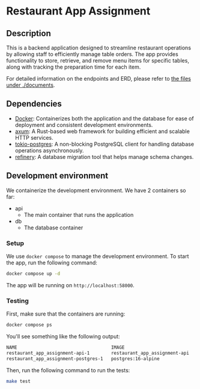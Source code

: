 # Restaurant App Assignment

## Description

This is a backend application designed to streamline restaurant operations by allowing staff to efficiently manage table orders. The app provides functionality to store, retrieve, and remove menu items for specific tables, along with tracking the preparation time for each item.

For detailed information on the endpoints and ERD, please refer to [the files under ./documents](./documents).

## Dependencies


- [Docker](https://docs.docker.com/get-docker/): Containerizes both the application and the database for ease of deployment and consistent development environments.
- [axum](https://github.com/tokio-rs/axum): A Rust-based web framework for building efficient and scalable HTTP services.
- [tokio-postgres](https://docs.rs/tokio-postgres/latest/tokio_postgres/): A non-blocking PostgreSQL client for handling database operations asynchronously.
- [refinery](https://github.com/rust-db/refinery): A database migration tool that helps manage schema changes.

## Development environment

We containerize the development environment. We have 2 containers so far:
- api
    - The main container that runs the application
- db
    - The database container

### Setup

We use `docker compose` to manage the development environment. To start the app, run the following command:

```bash
docker compose up -d
```

The app will be running on `http://localhost:58000`.

### Testing

First, make sure that the containers are running:

```bash
docker compose ps
```

You'll see something like the following output:
```bash
NAME                                   IMAGE                           COMMAND                  SERVICE    CREATED          STATUS          PORTS
restaurant_app_assignment-api-1        restaurant_app_assignment-api   "cargo watch -x run"     api        34 minutes ago   Up 34 minutes   58000/tcp, 0.0.0.0:58000->8000/tcp, [::]:58000->8000/tcp
restaurant_app_assignment-postgres-1   postgres:16-alpine              "docker-entrypoint.s…"   postgres   34 minutes ago   Up 34 minutes   0.0.0.0:55432->5432/tcp, [::]:55432->5432/tcp
```

Then, run the following command to run the tests:

```bash
make test
```
